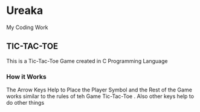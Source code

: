 # Ureaka
My Coding Work

## TIC-TAC-TOE
This is a Tic-Tac-Toe Game created in C Programming Language

### How it Works
The Arrow Keys Help to Place the Player Symbol and the Rest of the Game works similar to the rules of teh Game Tic-Tac-Toe . Also other keys help to do other things
